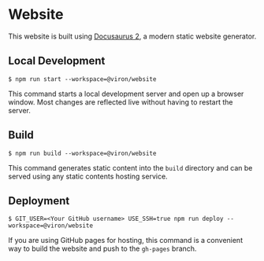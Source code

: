 # Website

This website is built using [Docusaurus 2](https://v2.docusaurus.io/), a modern static website generator.

## Local Development

```console
$ npm run start --workspace=@viron/website
```

This command starts a local development server and open up a browser window. Most changes are reflected live without having to restart the server.

## Build

```console
$ npm run build --workspace=@viron/website
```

This command generates static content into the `build` directory and can be served using any static contents hosting service.

## Deployment

```console
$ GIT_USER=<Your GitHub username> USE_SSH=true npm run deploy --workspace=@viron/website
```

If you are using GitHub pages for hosting, this command is a convenient way to build the website and push to the `gh-pages` branch.
